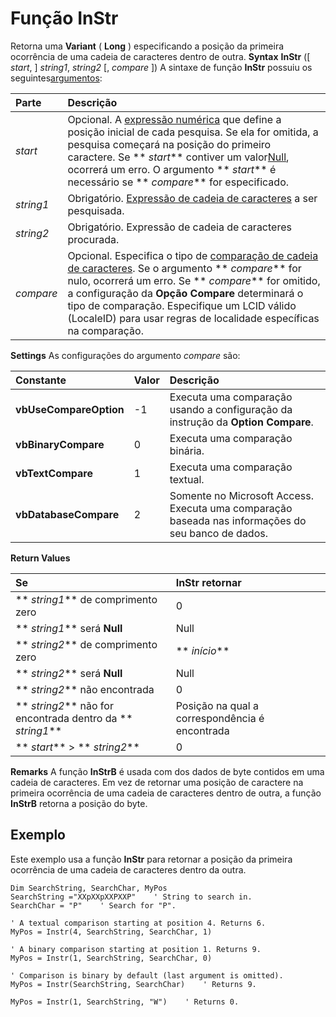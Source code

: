 
# Função InStr



Retorna uma  **Variant** ( **Long** ) especificando a posição da primeira ocorrência de uma cadeia de caracteres dentro de outra.
 **Syntax**
 **InStr** ([ _start_, ] _string1_, _string2_ [, _compare_ ])
A sintaxe de função  **InStr** possuiu os seguintes[argumentos](b8bdf64f-5920-1ae9-16d0-b26d09524a30.md):


|**Parte**|**Descrição**|
|:-----|:-----|
| _start_|Opcional. A [expressão numérica](b8bdf64f-5920-1ae9-16d0-b26d09524a30.md) que define a posição inicial de cada pesquisa. Se ela for omitida, a pesquisa começará na posição do primeiro caractere. Se ** _start_** contiver um valor[Null](b8bdf64f-5920-1ae9-16d0-b26d09524a30.md), ocorrerá um erro. O argumento  ** _start_** é necessário se ** _compare_** for especificado.|
| _string1_|Obrigatório. [Expressão de cadeia de caracteres](b8bdf64f-5920-1ae9-16d0-b26d09524a30.md) a ser pesquisada.|
| _string2_|Obrigatório. Expressão de cadeia de caracteres procurada.|
| _compare_|Opcional. Especifica o tipo de [comparação de cadeia de caracteres](b8bdf64f-5920-1ae9-16d0-b26d09524a30.md). Se o argumento  ** _compare_** for nulo, ocorrerá um erro. Se ** _compare_** for omitido, a configuração da **Opção** **Compare** determinará o tipo de comparação. Especifique um LCID válido (LocaleID) para usar regras de localidade específicas na comparação.|
 **Settings**
As configurações do argumento _compare_ são:


|**Constante**|**Valor**|**Descrição**|
|:-----|:-----|:-----|
|**vbUseCompareOption**|-1|Executa uma comparação usando a configuração da instrução da  **Option Compare**.|
|**vbBinaryCompare**|0|Executa uma comparação binária.|
|**vbTextCompare**|1|Executa uma comparação textual.|
|**vbDatabaseCompare**|2|Somente no Microsoft Access. Executa uma comparação baseada nas informações do seu banco de dados.|
 **Return Values**


|**Se**|**InStr retornar**|
|:-----|:-----|
|** _string1_** de comprimento zero|0|
|** _string1_** será **Null**|Null|
|** _string2_** de comprimento zero|** _início_**|
|** _string2_** será **Null**|Null|
|** _string2_** não encontrada|0|
|** _string2_** não for encontrada dentro da ** _string1_**|Posição na qual a correspondência é encontrada|
|** _start_** > ** _string2_**|0|
 **Remarks**
A função  **InStrB** é usada com dos dados de byte contidos em uma cadeia de caracteres. Em vez de retornar uma posição de caractere na primeira ocorrência de uma cadeia de caracteres dentro de outra, a função **InStrB** retorna a posição do byte.

## Exemplo

Este exemplo usa a função  **InStr** para retornar a posição da primeira ocorrência de uma cadeia de caracteres dentro da outra.


```
Dim SearchString, SearchChar, MyPos
SearchString ="XXpXXpXXPXXP"    ' String to search in.
SearchChar = "P"    ' Search for "P".

' A textual comparison starting at position 4. Returns 6.
MyPos = Instr(4, SearchString, SearchChar, 1)    

' A binary comparison starting at position 1. Returns 9.
MyPos = Instr(1, SearchString, SearchChar, 0)

' Comparison is binary by default (last argument is omitted).
MyPos = Instr(SearchString, SearchChar)    ' Returns 9.

MyPos = Instr(1, SearchString, "W")    ' Returns 0.
```

